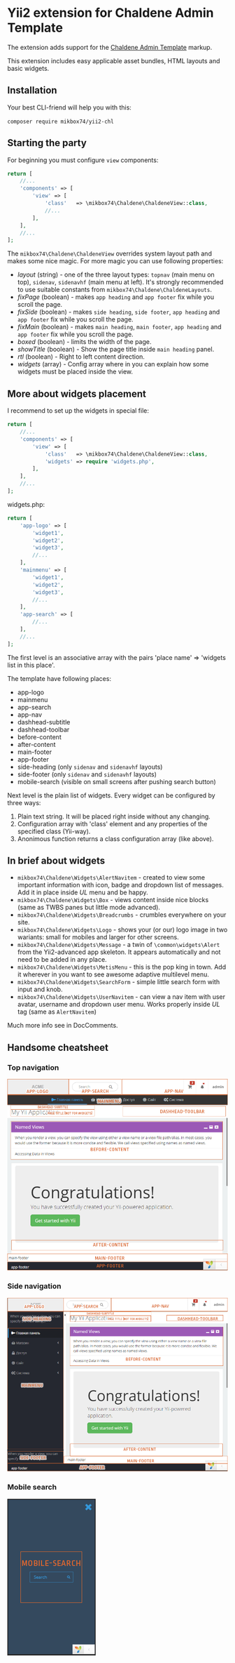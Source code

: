 Yii2 extension for Chaldene Admin Template
=====================================

The extension adds support for the [Chaldene Admin Template](http://chl.onokumus.com/) markup.

This extension includes easy applicable asset bundles, HTML layouts and basic widgets.

Installation
---
Your best CLI-friend will help you with this:

`composer require mikbox74/yii2-chl`

Starting the party
---

For beginning you must configure `view` components:

```php
return [
    //...
    'components' => [
        'view' => [
            'class'   => \mikbox74\Chaldene\ChaldeneView::class,
            //...
        ],
    ],
    //...
];
```

The `mikbox74\Chaldene\ChaldeneView` overrides system layout path and makes some nice magic. For more magic you can use following properties:

*   *layout* (string) - one of the three layout types: `topnav` (main menu on top), `sidenav`, `sidenavhf` (main menu at left). It's strongly recommended to use suitable constants from `mikbox74\Chaldene\ChaldeneLayouts`.
*   *fixPage* (boolean) - makes `app heading` and `app footer` fix while you scroll the page.
*   *fixSide* (boolean) - makes `side heading`, `side footer`, `app heading` and `app footer` fix while you scroll the page.
*   *fixMain* (boolean) - makes `main heading`, `main footer`, `app heading` and `app footer` fix while you scroll the page.
*   *boxed* (boolean) - limits the width of the page.
*   *showTitle* (boolean) - Show the page title inside `main heading` panel.
*   *rtl* (boolean) - Right to left content direction.
*   *widgets* (array) - Config array where in you can explain how some widgets must be placed inside the view.

More about widgets placement
---
I recommend to set up the widgets in special file:


```php
return [
    //...
    'components' => [
        'view' => [
            'class'   => \mikbox74\Chaldene\ChaldeneView::class,
            'widgets' => require 'widgets.php',
        ],
    ],
    //...
];
```

widgets.php:

```php
return [
    'app-logo' => [
        'widget1',
        'widget2',
        'widget3',
        //...
    ],
    'mainmenu' => [
        'widget1',
        'widget2',
        'widget3',
        //...
    ],
    'app-search' => [
        //...
    ],
    //...
];
```

The first level is an associative array with the pairs 'place name' => 'widgets list in this place'.

The template have following places:

*  app-logo
*  mainmenu
*  app-search
*  app-nav
*  dashhead-subtitle
*  dashhead-toolbar
*  before-content
*  after-content
*  main-footer
*  app-footer
*  side-heading (only `sidenav` and `sidenavhf` layouts)
*  side-footer (only `sidenav` and `sidenavhf` layouts)
*  mobile-search (visible on small screens after pushing search button)

Next level is the plain list of widgets. Every widget can be configured by three ways:

1. Plain text string. It will be placed right inside without any changing.
2. Configuration array with 'class' element and any properties of the specified class (Yii-way).
3. Anonimous function returns a class configuration array (like above).

In brief about widgets
---

*  `mikbox74\Chaldene\Widgets\AlertNavitem` - created to view some important information with icon, badge and dropdown list of messages. Add it in place inside _UL_ menu and be happy.
*  `mikbox74\Chaldene\Widgets\Box` - views content inside nice blocks (same as TWBS panes but little mode advanced).
*  `mikbox74\Chaldene\Widgets\Breadcrumbs` - crumbles everywhere on your site.
*  `mikbox74\Chaldene\Widgets\Logo` - shows your (or our) logo image in two wariants: small for mobiles and larger for other screens.
*  `mikbox74\Chaldene\Widgets\Message` - a twin of `\common\widgets\Alert` from the Yii2-advanced app skeleton. It appears automatically and not need to be added in any place.
*  `mikbox74\Chaldene\Widgets\MetisMenu` - this is the pop king in town. Add it wherever in you want to see awesome adaptive multilevel menu.
*  `mikbox74\Chaldene\Widgets\SearchForm` - simple little search form with input and knob.
*  `mikbox74\Chaldene\Widgets\UserNavitem` - can view a nav item with user avatar, username and dropdown user menu. Works properly inside *UL* tag (same as `AlertNavitem`)

Much more info see in DocComments.

Handsome cheatsheet
---

### Top navigation ###

![cheatsheet 1](widgets1.png)

### Side navigation ###

![cheatsheet 2](widgets2.png)

### Mobile search ###

![cheatsheet 3](widgets3.png)
